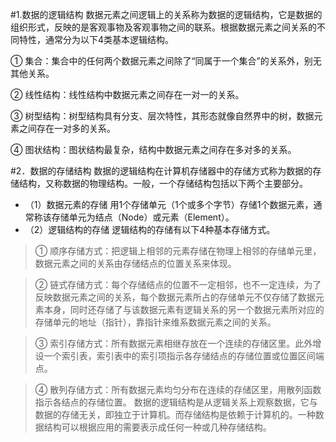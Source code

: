 #1.数据的逻辑结构
数据元素之间逻辑上的关系称为数据的逻辑结构，它是数据的组织形式，反映的是客观事物及客观事物之间的联系。根据数据元素之间关系的不同特性，通常分为以下4类基本逻辑结构。

① 集合：集合中的任何两个数据元素之间除了“同属于一个集合”的关系外，别无其他关系。

② 线性结构：线性结构中数据元素之间存在一对一的关系。

③ 树型结构：树型结构具有分支、层次特性，其形态就像自然界中的树，数据元素之间存在一对多的关系。

④ 图状结构：图状结构最复杂，结构中数据元素之间存在多对多的关系。

#2．数据的存储结构
数据的逻辑结构在计算机存储器中的存储方式称为数据的存储结构，又称数据的物理结构。一般，一个存储结构包括以下两个主要部分。
* （1）数据元素的存储
用1个存储单元（1个或多个字节）存储1个数据元素，通常称该存储单元为结点（Node）或元素（Element）。
* （2）逻辑结构的存储
逻辑结构的存储有以下4种基本存储方式。
>① 顺序存储方式：把逻辑上相邻的元素存储在物理上相邻的存储单元里，数据元素之间的关系由存储结点的位置关系来体现。

>② 链式存储方式：每个存储结点的位置不一定相邻，也不一定连续，为了反映数据元素之间的关系，每个数据元素所占的存储单元不仅存储了数据元素本身，同时还存储了与该数据元素有逻辑关系的另一个数据元素所对应的存储单元的地址（指针），靠指针来维系数据元素之间的关系。

>③ 索引存储方式：所有数据元素相继存放在一个连续的存储区里。此外增设一个索引表，索引表中的索引项指示各存储结点的存储位置或位置区间端点。

>④ 散列存储方式：所有数据元素均匀分布在连续的存储区里，用散列函数指示各结点的存储位置。
数据的逻辑结构是从逻辑关系上观察数据，它与数据的存储无关，即独立于计算机。而存储结构是依赖于计算机的。一种数据结构可以根据应用的需要表示成任何一种或几种存储结构。